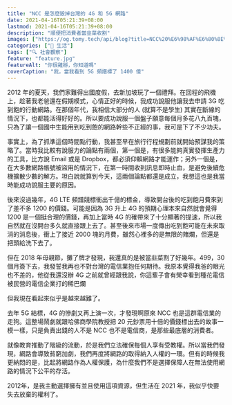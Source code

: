 ```yaml
---
title: "NCC 是怎麼毀掉台灣的 4G 和 5G 網路"
date: 2021-04-16T05:21:39+08:00
lastmod: 2021-04-16T05:21:39+08:00
description: "順便把消費者當韭菜收割"
images: ["https://og.tomy.tech/api/blog?title=NCC%20%E6%98%AF%E6%80%8E%E9%BA%BC%E6%AF%80%E6%8E%89%E5%8F%B0%E7%81%A3%E7%9A%84%204G%20%E5%92%8C%205G%20%E7%B6%B2%E8%B7%AF"]
categories: ["🍫 生活"]
tags: ["🔍 社會觀察"]
feature: "feature.jpg"
featureAlt: "你很雞掰，你知道嗎"
coverCaption: "我，當我看到 5G 頻譜標了 1400 億"
---
```


2012 年的夏天，我們家難得出國度假，去新加坡玩了一個禮拜。在回程的飛機上，趁著我老爸還在假期模式，心情正好的時候，我成功說服他讓我去申請 3G 吃到飽的行動網路。在那個年代，我相信大部分的人 (就算不是學生) 其實在斷線的情況下，也都能活得好好的。所以要成功說服一個盤子願意每個月多花八九百塊，只為了讓一個國中生能用到吃到飽的網路幹些不正經的事，我可是下了不少功夫。

事實上，為了抓準這個時間點行動，我甚至早在旅行行程規劃前就開始預謀我的策略了。當時我比較有說服力的論點有兩個，第一個是，有很多能夠真實發揮生產力的工具，比方說 Email 或是 Dropbox，都必須仰賴網路才能運作；另外一個是，在大多數網路帳號被盜用的情況下，在第一時間收到訊息即時止血，是避免後續危機擴散少數的解方。坦白說就算到今天，這兩個論點都還是成立，我想這也是我當時能成功說服主要的原因。

後來沒過幾年，4G LTE 頻譜競標衝出千億的標金，導致開台後的吃到飽月費來到了差不多 1200 的價錢。可能是因為 3G 升上 4G 的預期心理本來自然就會覺得 1200 是一個挺合理的價錢，再加上當時 4G 的確帶來了十分顯著的提速，所以我自然就在沒開台多久就直接跟上去了。甚至後來市場一度傳出吃到飽可能在未來取消的消息後，衝上了接近 2000 塊的月費，雖然心裡多的是無限的賭爛，但還是把頭給洗下去了。

但在 2018 年母親節，攤了牌才發現，我還真的是被當韭菜割了好幾年。499，30個月簽下去，我發誓我再也不對台灣的電信業抱任何期待。我原本覺得我爸的眼光也不差的，他從我還沒辦 4G 之前就曾經跟我說，你這輩子會有榮幸看到種花電信被民營的電信企業打的稀巴爛

但我現在看起來似乎是越來越難了。

去年 5G 結標，4G 的慘劇又再上演一次，才發現啊原來 NCC 也是這群電信業的走狗。這整場鬧劇就跟哈佛商學院教授把 20 元鈔票用十倍的價錢標出去的故事一模一樣，只是負責出錢的人不是 NCC 也不是電信商，是那些最底層的消費者。

就像教育推動了階級的流動，於是我們立法確保每個人享有受教權。所以當我們發現，網路會導致貧窮加劇，我們再度將網路的取得納入人權的一環。但有的時候我更納悶的是，比起將網路作為人權保護，為什麼我們不是選擇保障人在無法使用網路的情況下公平的存活。

2012年，是我主動選擇擁有並且使用這項資源，但生活在 2021 年，我似乎快要失去放棄的權利了。
